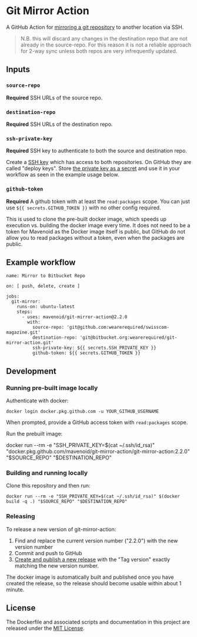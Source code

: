 # Git Mirror Action

A GitHub Action for [mirroring a git repository](https://help.github.com/en/articles/duplicating-a-repository#mirroring-a-repository-in-another-location) to another location via SSH.

> N.B. this will discard any changes in the destination repo that are not already in the source-repo. For this reason it is not a reliable approach for 2-way sync unless both repos are very infrequently updated.

## Inputs

### `source-repo`

**Required** SSH URLs of the source repo.

### `destination-repo`

**Required** SSH URLs of the destination repo.

### `ssh-private-key`

**Required** SSH key to authenticate to both the source and destination repo.

Create a [SSH key](https://help.github.com/en/github/authenticating-to-github/generating-a-new-ssh-key-and-adding-it-to-the-ssh-agent#generating-a-new-ssh-key) which has access to both repositories. On GitHub they are called "deploy keys". Store [the private key as a secret](https://help.github.com/en/actions/configuring-and-managing-workflows/creating-and-storing-encrypted-secrets) and use it in your workflow as seen in the example usage below.

### `github-token`

**Required** A github token with at least the `read:packages` scope. You can just use `${{ secrets.GITHUB_TOKEN }}` with no other config required.

This is used to clone the pre-built docker image, which speeds up execution vs. building the docker image every time. It does not need to be a token for Mavenoid as the Docker image itself is public, but GitHub do not allow you to read packages without a token, even when the packages are public.

## Example workflow

```
name: Mirror to Bitbucket Repo

on: [ push, delete, create ]

jobs:
  git-mirror:
    runs-on: ubuntu-latest
    steps:
      - uses: mavenoid/git-mirror-action@2.2.0
        with:
          source-repo: 'git@github.com:wearerequired/swisscom-magazine.git'
          destination-repo: 'git@bitbucket.org:wearerequired/git-mirror-action.git'
          ssh-private-key: ${{ secrets.SSH_PRIVATE_KEY }}
          github-token: ${{ secrets.GITHUB_TOKEN }}
```

## Development

### Running pre-built image locally

Authenticate with docker:

```
docker login docker.pkg.github.com -u YOUR_GITHUB_USERNAME
```

When prompted, provide a GitHub access token with `read:packages` scope.

Run the prebuilt image:

docker run --rm -e "SSH_PRIVATE_KEY=$(cat ~/.ssh/id_rsa)" "docker.pkg.github.com/mavenoid/git-mirror-action/git-mirror-action:2.2.0" "$SOURCE_REPO" "$DESTINATION_REPO"

### Building and running locally

Clone this repository and then run:

```
docker run --rm -e "SSH_PRIVATE_KEY=$(cat ~/.ssh/id_rsa)" $(docker build -q .) "$SOURCE_REPO" "$DESTINATION_REPO"
```

### Releasing

To release a new version of git-mirror-action:

1. Find and replace the current version number ("2.2.0") with the new version number
2. Commit and push to GitHub
3. [Create and publish a new release](https://github.com/Mavenoid/git-mirror-action/releases/new) with the "Tag version" exactly matching the new version number.

The docker image is automatically built and published once you have created the release, so the release should become usable within about 1 minute.

## License

The Dockerfile and associated scripts and documentation in this project are released under the [MIT License](LICENSE).
